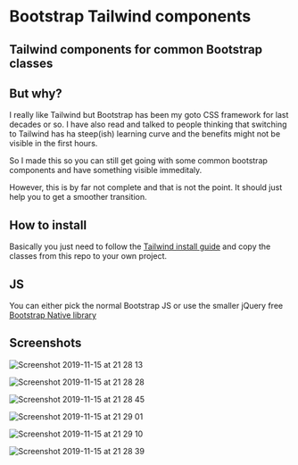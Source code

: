 # Bootstrap Tailwind components
## Tailwind components for common Bootstrap classes 

## But why?

I really like Tailwind but Bootstrap has been my goto CSS framework for last decades or so. I have also read and talked to people thinking that switching to Tailwind has ha steep(ish) learning curve and the benefits might not be visible in the first hours.

So I made this so you can still get going with some common bootstrap components and have something visible immeditaly. 

However, this is by far not complete and that is not the point. It should just help you to get a smoother transition.

## How to install

Basically you just need to follow the [Tailwind install guide](https://tailwindcss.com/docs/installation) and copy the classes from this repo to your own project.

## JS

You can either pick the normal Bootstrap JS or use the smaller jQuery free [Bootstrap Native library](https://thednp.github.io/bootstrap.native/)

## Screenshots

![Screenshot 2019-11-15 at 21 28 13](https://user-images.githubusercontent.com/897748/68973630-16d72c80-07ef-11ea-8b81-b83fb94437c6.png)

![Screenshot 2019-11-15 at 21 28 28](https://user-images.githubusercontent.com/897748/68973644-1b9be080-07ef-11ea-9208-8be81b194736.png)

![Screenshot 2019-11-15 at 21 28 45](https://user-images.githubusercontent.com/897748/68973656-222a5800-07ef-11ea-9b53-b7936e405f0f.png)

![Screenshot 2019-11-15 at 21 29 01](https://user-images.githubusercontent.com/897748/68973659-26567580-07ef-11ea-9d30-198f3b5ea09c.png)

![Screenshot 2019-11-15 at 21 29 10](https://user-images.githubusercontent.com/897748/68973693-31110a80-07ef-11ea-8e0b-4ce95d18f857.png)

![Screenshot 2019-11-15 at 21 28 39](https://user-images.githubusercontent.com/897748/68973703-35d5be80-07ef-11ea-8bf5-ef7ecafc0ec3.png)


